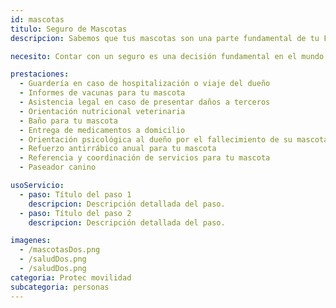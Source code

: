 ```yaml
---
id: mascotas
titulo: Seguro de Mascotas
descripcion: Sabemos que tus mascotas son una parte fundamental de tu Familia. Con esta solución Protec Seguros te respalda protegiendo tu patrimonio, en caso de que este se vea afectado por cualquier evento relacionado con tus perros o gatos, y te acompaña satisfaciendo tus necesidades y las de tus mascotas, a través de la prestación de diferentes servicios, para que puedas cuidarlos, atenderlos y consentirlos como se lo merecen.​​​​​​​​​​

necesito: Contar con un seguro es una decisión fundamental en el mundo actual. La vida puede sorprenderte con imprevistos, y estar preparado para afrontarlos es crucial para tu tranquilidad. Este seguro está diseñado para proteger tu bienestar y el de tus seres queridos. Desde la cobertura de tu hogar y bienes personales hasta la salud y responsabilidad civil, cada aspecto está pensado para ofrecerte seguridad. En momentos de crisis, tener un respaldo económico puede marcar la diferencia, permitiéndote recuperarte más rápidamente. Elegir este seguro es un paso proactivo hacia un futuro más seguro y estable, asegurando que tú y tu familia estén protegidos frente a cualquier eventualidad.

prestaciones: 
  - Guardería en caso de hospitalización o viaje del dueño
  - Informes de vacunas para tu mascota
  - Asistencia legal en caso de presentar daños a terceros
  - Orientación nutricional veterinaria
  - Baño para tu mascota
  - Entrega de medicamentos a domicilio
  - Orientación psicológica al dueño por el fallecimiento de su mascota
  - Refuerzo antirrábico anual para tu mascota
  - Referencia y coordinación de servicios para tu mascota
  - Paseador canino

usoServicio:
  - paso: Título del paso 1
    descripcion: Descripción detallada del paso.
  - paso: Título del paso 2
    descripcion: Descripción detallada del paso.

imagenes:
  - /mascotasDos.png
  - /saludDos.png
  - /saludDos.png
categoria: Protec movilidad
subcategoria: personas
---
```

